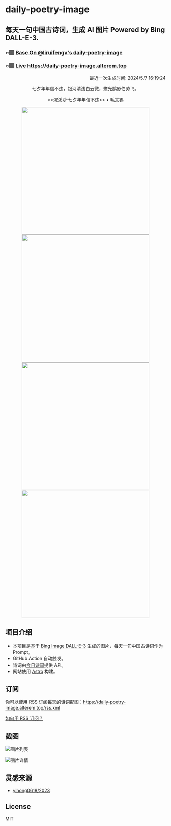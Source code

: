 
# daily-poetry-image

## 每天一句中国古诗词，生成 AI 图片 Powered by Bing DALL-E-3.

### 👉🏽 [Base On @liruifengv's daily-poetry-image](https://github.com/liruifengv/daily-poetry-image)

### 👉🏽 [Live](https://daily-poetry-image.alterem.top/) https://daily-poetry-image.alterem.top

<p align="right">
  最近一次生成时间: 2024/5/7 16:19:24
</p>
<p align="center">
七夕年年信不违，银河清浅白云微，蟾光鹊影伯劳飞。
</p>
<p align="center">
<<浣溪沙·七夕年年信不违>> • 毛文锡
</p>
<p align="center">
<img src="https://tse4.mm.bing.net/th/id/OIG3.iL0XwP5hrtJ8O.2_zbW7" height="400" width="400" />
<img src="https://tse4.mm.bing.net/th/id/OIG3.rd6Bej0UUz5kvm4KReE6" height="400" width="400" />
<img src="https://tse3.mm.bing.net/th/id/OIG3.LUIOm8ZNVIUHAi8g0R.c" height="400" width="400" />
<img src="https://tse4.mm.bing.net/th/id/OIG3.6Nksme4ls3HIkdD987r1" height="400" width="400" />
</p>

## 项目介绍

-   本项目是基于 [Bing Image DALL-E-3](https://www.bing.com/images/create) 生成的图片，每天一句中国古诗词作为 Prompt。
-   GitHub Action 自动触发。
-   诗词由[今日诗词](https://www.jinrishici.com/)提供 API。
-   网站使用 [Astro](https://astro.build) 构建。

## 订阅

你可以使用 RSS 订阅每天的诗词配图：https://daily-poetry-image.alterem.top/rss.xml

[如何用 RSS 订阅？](https://zhuanlan.zhihu.com/p/55026716)

## 截图

![图片列表](./screenshots/Snipaste_2023-12-28_21-00-26.png)

![图片详情](./screenshots/Snipaste_2023-12-28_21-00-53.png)

## 灵感来源

-   [yihong0618/2023](https://github.com/yihong0618/2023)

## License

MIT

